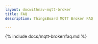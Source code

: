 ```yaml
---
layout: docwithnav-mqtt-broker
title: FAQ
description: ThingsBoard MQTT Broker FAQ

---
```


{% include docs/mqtt-broker/faq.md %}